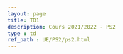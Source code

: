 ```yaml
---
layout: page
title: TD1
description: Cours 2021/2022 - PS2
type : td
ref_path : UE/PS2/ps2.html
---
```

